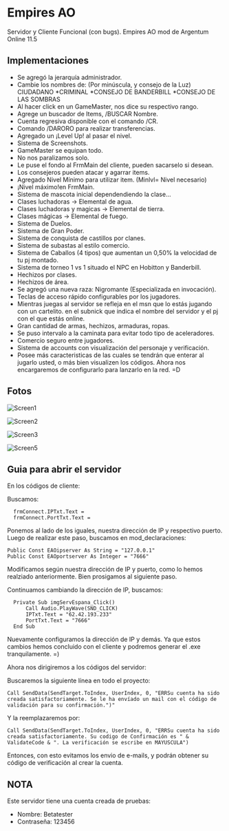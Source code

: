 # Empires AO

Servidor y Cliente Funcional (con bugs). Empires AO mod de Argentum Online 11.5

## Implementaciones

- Se agregó la jerarquía administrador.
- Cambie los nombres de: (Por minúscula, y consejo de la Luz)
CIUDADANO
*CRIMINAL
*CONSEJO DE BANDERBILL
*CONSEJO DE LAS SOMBRAS
- Al hacer click en un GameMaster, nos dice su respectivo rango.
- Agrege un buscador de Items, /BUSCAR Nombre.
- Cuenta regresiva disponible con el comando /CR.
- Comando /DARORO para realizar transferencias.
- Agregado un ¡Level Up! al pasar el nivel.
- Sistema de Screenshots.
- GameMaster se equipan todo.
- No nos paralizamos solo.
- Le puse el fondo al FrmMain del cliente, pueden sacarselo si desean.
- Los consejeros pueden atacar y agarrar items.
- Agregado Nivel Mínimo para utilizar item. (Minlvl= Nivel necesario)
- ¡Nivel máximo!en FrmMain.
- Sistema de mascota inicial dependendiendo la clase...
- Clases luchadoras -> Elemental de agua.
- Clases luchadoras y magicas -> Elemental de tierra.
- Clases mágicas -> Elemental de fuego.
- Sistema de Duelos.
- Sistema de Gran Poder.
- Sistema de conquista de castillos por clanes.
- Sistema de subastas al estilo comercio.
- Sistema de Caballos (4 tipos) que aumentan un 0,50% la velocidad de tu pj montado.
- Sistema de torneo 1 vs 1 situado el NPC en Hobitton y Banderbill.
- Hechizos por clases.
- Hechizos de área.
- Se agregó una nueva raza: Nigromante (Especializada en invocación).
- Teclas de acceso rápido configurables por los jugadores.
- Mientras juegas al servidor se refleja en el msn que lo estás jugando con un cartelito. en el subnick que indica el nombre del servidor y el pj con el que estás online.
- Gran cantidad de armas, hechizos, armaduras, ropas. 
- Se puso intervalo a la caminata para evitar todo tipo de aceleradores.
- Comercio seguro entre jugadores.
- Sistema de accounts con visualización del personaje y verificación.   
- Posee más caracteristicas de las cuales se tendrán que enterar al jugarlo usted,  o más bien visualizen los códigos. Ahora nos encargaremos de configurarlo para lanzarlo en la red. =D

## Fotos

![Screen1](https://github.com/user-attachments/assets/a3fe8234-833a-4c10-aff8-88b26337087f)

![Screen2](https://github.com/user-attachments/assets/40058cc5-b4f8-4cd4-bea4-b0e243d1b9e6)

![Screen3](https://github.com/user-attachments/assets/ef4112bc-e4c9-4022-9b99-5d52eee44641)

![Screen5](https://github.com/user-attachments/assets/1454f227-cb5a-4b21-87c3-8d012d05ab9a)


## Guia para abrir el servidor

En los códigos de cliente:

Buscamos:

```
  frmConnect.IPTxt.Text = 
  frmConnect.PortTxt.Text =
``` 
Ponemos al lado de los iguales, nuestra dirección de IP y respectivo puerto. Luego de realizar este paso, buscamos en mod_declaraciones:

```
Public Const EAOipserver As String = "127.0.0.1"
Public Const EAOportserver As Integer = "7666"
```

Modificamos según nuestra dirección de IP y puerto, como lo hemos realziado anteriormente. Bien prosigamos al siguiente paso.

Continuamos cambiando la dirección de IP, buscamos:

```
  Private Sub imgServEspana_Click()
      Call Audio.PlayWave(SND_CLICK)
      IPTxt.Text = "62.42.193.233"
      PortTxt.Text = "7666"
  End Sub  
```

Nuevamente configuramos la dirección de IP y demás. Ya que estos cambios hemos concluido con el cliente y podremos generar el .exe tranquilamente. =)

Ahora nos dirigiremos a los códigos del servidor:

Buscaremos la siguiente línea en todo el proyecto:

```
Call SendData(SendTarget.ToIndex, UserIndex, 0, "ERRSu cuenta ha sido creada satisfactoriamente. Se le ha envíado un mail con el código de validación para su confirmación.")"  
```

Y la reemplazaremos por:

```
Call SendData(SendTarget.ToIndex, UserIndex, 0, "ERRSu cuenta ha sido creada satisfactoriamente. Su codigo de Confirmación es " & ValidateCode & ". La verificación se escribe en MAYUSCULA")
```

Entonces, con esto evitamos los envio de e-mails, y podrán obtener su código de verificación al crear la cuenta.

## NOTA

Este servidor tiene una cuenta creada de pruebas:

* Nombre: Betatester
* Contraseña: 123456
